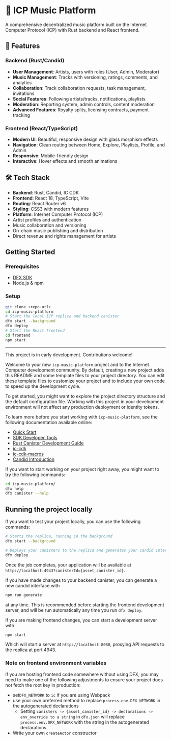 # 🎵 ICP Music Platform

A comprehensive decentralized music platform built on the Internet Computer Protocol (ICP) with Rust backend and React frontend.

## 🚀 Features

### Backend (Rust/Candid)
- **User Management**: Artists, users with roles (User, Admin, Moderator)
- **Music Management**: Tracks with versioning, ratings, comments, and analytics
- **Collaboration**: Track collaboration requests, task management, invitations
- **Social Features**: Following artists/tracks, notifications, playlists
- **Moderation**: Reporting system, admin controls, content moderation
- **Advanced Features**: Royalty splits, licensing contracts, payment tracking

### Frontend (React/TypeScript)
- **Modern UI**: Beautiful, responsive design with glass morphism effects
- **Navigation**: Clean routing between Home, Explore, Playlists, Profile, and Admin
- **Responsive**: Mobile-friendly design
- **Interactive**: Hover effects and smooth animations

## 🛠️ Tech Stack

- **Backend**: Rust, Candid, IC CDK
- **Frontend**: React 18, TypeScript, Vite
- **Routing**: React Router v6
- **Styling**: CSS3 with modern features
- **Platform**: Internet Computer Protocol (ICP)
- Artist profiles and authentication
- Music collaboration and versioning
- On-chain music publishing and distribution
- Direct revenue and rights management for artists

## Getting Started

### Prerequisites
- [DFX SDK](https://internetcomputer.org/docs/current/developer-docs/setup/install/)
- Node.js & npm

### Setup
```bash
git clone <repo-url>
cd icp-music-platform
# Start the local ICP replica and backend canister
dfx start --background
dfx deploy
# Start the React frontend
cd frontend
npm start
```

---

This project is in early development. Contributions welcome!

Welcome to your new `icp-music-platform` project and to the Internet Computer development community. By default, creating a new project adds this README and some template files to your project directory. You can edit these template files to customize your project and to include your own code to speed up the development cycle.

To get started, you might want to explore the project directory structure and the default configuration file. Working with this project in your development environment will not affect any production deployment or identity tokens.

To learn more before you start working with `icp-music-platform`, see the following documentation available online:

- [Quick Start](https://internetcomputer.org/docs/current/developer-docs/setup/deploy-locally)
- [SDK Developer Tools](https://internetcomputer.org/docs/current/developer-docs/setup/install)
- [Rust Canister Development Guide](https://internetcomputer.org/docs/current/developer-docs/backend/rust/)
- [ic-cdk](https://docs.rs/ic-cdk)
- [ic-cdk-macros](https://docs.rs/ic-cdk-macros)
- [Candid Introduction](https://internetcomputer.org/docs/current/developer-docs/backend/candid/)

If you want to start working on your project right away, you might want to try the following commands:

```bash
cd icp-music-platform/
dfx help
dfx canister --help
```

## Running the project locally

If you want to test your project locally, you can use the following commands:

```bash
# Starts the replica, running in the background
dfx start --background

# Deploys your canisters to the replica and generates your candid interface
dfx deploy
```

Once the job completes, your application will be available at `http://localhost:4943?canisterId={asset_canister_id}`.

If you have made changes to your backend canister, you can generate a new candid interface with

```bash
npm run generate
```

at any time. This is recommended before starting the frontend development server, and will be run automatically any time you run `dfx deploy`.

If you are making frontend changes, you can start a development server with

```bash
npm start
```

Which will start a server at `http://localhost:8080`, proxying API requests to the replica at port 4943.

### Note on frontend environment variables

If you are hosting frontend code somewhere without using DFX, you may need to make one of the following adjustments to ensure your project does not fetch the root key in production:

- set`DFX_NETWORK` to `ic` if you are using Webpack
- use your own preferred method to replace `process.env.DFX_NETWORK` in the autogenerated declarations
  - Setting `canisters -> {asset_canister_id} -> declarations -> env_override to a string` in `dfx.json` will replace `process.env.DFX_NETWORK` with the string in the autogenerated declarations
- Write your own `createActor` constructor
